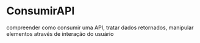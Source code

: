 # ConsumirAPI
compreender como consumir uma API, tratar dados retornados, manipular elementos através de interação do usuário
